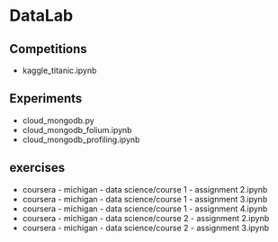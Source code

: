 # DataLab


## Competitions

- kaggle_titanic.ipynb

## Experiments

- cloud_mongodb.py
- cloud_mongodb_folium.ipynb
- cloud_mongodb_profiling.ipynb

## exercises

- coursera - michigan - data science/course 1 - assignment 2.ipynb
- coursera - michigan - data science/course 1 - assignment 3.ipynb
- coursera - michigan - data science/course 1 - assignment 4.ipynb
- coursera - michigan - data science/course 2 - assignment 2.ipynb
- coursera - michigan - data science/course 2 - assignment 3.ipynb



